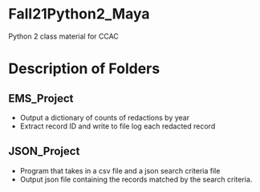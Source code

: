 # Fall21Python2_Maya
Python 2 class material for CCAC

# Description of Folders

## EMS_Project
- Output a dictionary of counts of redactions by year
- Extract record ID and write to file log each redacted record

## JSON_Project

- Program that takes in a csv file and a json search criteria file 
- Output json file containing the records matched by the search criteria.
